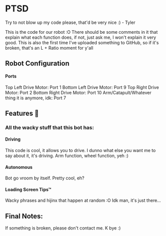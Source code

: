 # PTSD
Try to not blow up my code please, that'd be very nice :) - Tyler

This is the code for our robot :O
There should be some comments in it that explain what each function does, if not, just ask me, I won't explain it very good.
This is also the first time I've uploaded something to GitHub, so if it's broken, that's an L + Ratio moment for y'all

## Robot Configuration
#### Ports
Top Left Drive Motor: Port 1
Bottom Left Drive Motor: Port 9
Top Right Drive Motor: Port 2
Bottom Right Drive Motor: Port 10
Arm/Catapult/Whatever thing it is anymore, idk: Port 7
  
## Features 🥔
### All the wacky stuff that this bot has:

#### Driving
This code is cool, it allows you to drive. I dunno what else you want me to say about it, it's driving. Arm function, wheel function, yeh :)
#### Autonomous
Bot go vroom by itself. Pretty cool, eh?
#### Loading Screen Tips™
Wacky phrases and hijinx that happen at random :O
Idk man, it's just there...

## Final Notes:
If something is broken, please don't contact me. K bye :)
